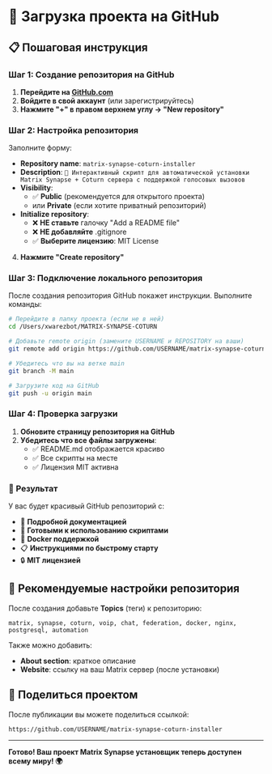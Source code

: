 # 🐙 Загрузка проекта на GitHub

## 📋 Пошаговая инструкция

### Шаг 1: Создание репозитория на GitHub

1. **Перейдите на [GitHub.com](https://github.com)**
2. **Войдите в свой аккаунт** (или зарегистрируйтесь)
3. **Нажмите "+" в правом верхнем углу → "New repository"**

### Шаг 2: Настройка репозитория

Заполните форму:
- **Repository name**: `matrix-synapse-coturn-installer`
- **Description**: `🚀 Интерактивный скрипт для автоматической установки Matrix Synapse + Coturn сервера с поддержкой голосовых вызовов`
- **Visibility**: 
  - ✅ **Public** (рекомендуется для открытого проекта)
  - или **Private** (если хотите приватный репозиторий)
- **Initialize repository**:
  - ❌ **НЕ ставьте** галочку "Add a README file" 
  - ❌ **НЕ добавляйте** .gitignore
  - ✅ **Выберите лицензию**: MIT License

4. **Нажмите "Create repository"**

### Шаг 3: Подключение локального репозитория

После создания репозитория GitHub покажет инструкции. Выполните команды:

```bash
# Перейдите в папку проекта (если не в ней)
cd /Users/xwarezbot/MATRIX-SYNAPSE-COTURN

# Добавьте remote origin (замените USERNAME и REPOSITORY на ваши)
git remote add origin https://github.com/USERNAME/matrix-synapse-coturn-installer.git

# Убедитесь что вы на ветке main
git branch -M main

# Загрузите код на GitHub
git push -u origin main
```

### Шаг 4: Проверка загрузки

1. **Обновите страницу репозитория на GitHub**
2. **Убедитесь что все файлы загружены**:
   - ✅ README.md отображается красиво
   - ✅ Все скрипты на месте
   - ✅ Лицензия MIT активна

### 🎯 Результат

У вас будет красивый GitHub репозиторий с:
- 📖 **Подробной документацией**
- 🚀 **Готовыми к использованию скриптами**
- 🐳 **Docker поддержкой**
- 📋 **Инструкциями по быстрому старту**
- 🔒 **MIT лицензией**

## 🔗 Рекомендуемые настройки репозитория

После создания добавьте **Topics** (теги) к репозиторию:
```
matrix, synapse, coturn, voip, chat, federation, docker, nginx, postgresql, automation
```

Также можно добавить:
- **About section**: краткое описание
- **Website**: ссылку на ваш Matrix сервер (после установки)

## 📱 Поделиться проектом

После публикации вы можете поделиться ссылкой:
```
https://github.com/USERNAME/matrix-synapse-coturn-installer
```

---

**Готово! Ваш проект Matrix Synapse установщик теперь доступен всему миру! 🌍**
